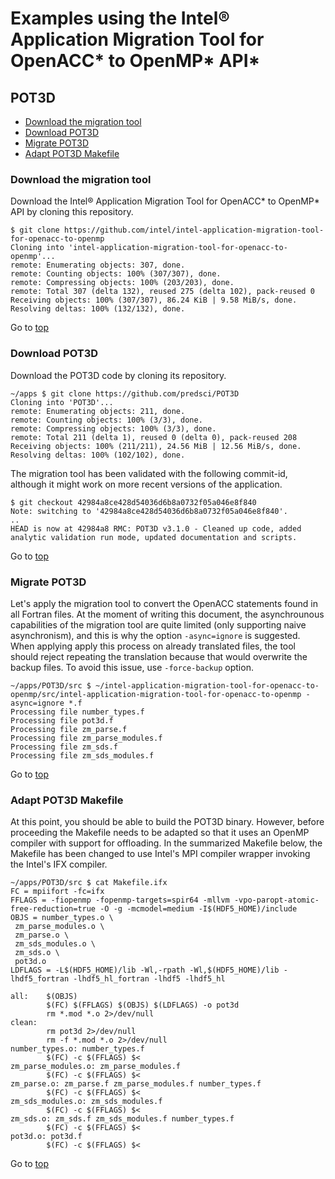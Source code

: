 <a name="top"></a>

# Examples using the Intel&reg; Application Migration Tool for OpenACC* to OpenMP* API*

## POT3D

+ [Download the migration tool](#download-the-migration-tool)
+ [Download POT3D](#download-pot3d)
+ [Migrate POT3D](#migrate-pot3d)
+ [Adapt POT3D Makefile](#adapt-pot3d-makefile)

### Download the migration tool

Download the Intel&reg; Application Migration Tool for OpenACC\* to OpenMP\* API by cloning this repository.

```
$ git clone https://github.com/intel/intel-application-migration-tool-for-openacc-to-openmp
Cloning into 'intel-application-migration-tool-for-openacc-to-openmp'...
remote: Enumerating objects: 307, done.
remote: Counting objects: 100% (307/307), done.
remote: Compressing objects: 100% (203/203), done.
remote: Total 307 (delta 132), reused 275 (delta 102), pack-reused 0
Receiving objects: 100% (307/307), 86.24 KiB | 9.58 MiB/s, done.
Resolving deltas: 100% (132/132), done.
```

Go to [top](#top)

### Download POT3D

Download the POT3D code by cloning its repository.

```
~/apps $ git clone https://github.com/predsci/POT3D
Cloning into 'POT3D'...
remote: Enumerating objects: 211, done.
remote: Counting objects: 100% (3/3), done.
remote: Compressing objects: 100% (3/3), done.
remote: Total 211 (delta 1), reused 0 (delta 0), pack-reused 208
Receiving objects: 100% (211/211), 24.56 MiB | 12.56 MiB/s, done.
Resolving deltas: 100% (102/102), done.
```

The migration tool has been validated with the following commit-id, although it might work on more recent versions of the application.

```
$ git checkout 42984a8ce428d54036d6b8a0732f05a046e8f840
Note: switching to '42984a8ce428d54036d6b8a0732f05a046e8f840'.
..
HEAD is now at 42984a8 RMC: POT3D v3.1.0 - Cleaned up code, added analytic validation run mode, updated documentation and scripts.

```

Go to [top](#top)

### Migrate POT3D

Let's apply the migration tool to convert the OpenACC statements found in all Fortran files. At the moment of writing this document, the asynchrounous capabilities of the migration tool are quite limited (only supporting naive asynchronism), and this is why the option `-async=ignore` is suggested.
When applying apply this process on already translated files, the tool should reject repeating the translation because that would overwrite the backup files. To avoid this issue, use `-force-backup` option.

```
~/apps/POT3D/src $ ~/intel-application-migration-tool-for-openacc-to-openmp/src/intel-application-migration-tool-for-openacc-to-openmp -async=ignore *.f
Processing file number_types.f
Processing file pot3d.f
Processing file zm_parse.f
Processing file zm_parse_modules.f
Processing file zm_sds.f
Processing file zm_sds_modules.f
```

Go to [top](#top)

### Adapt POT3D Makefile

At this point, you should be able to build the POT3D binary. However, before proceeding the Makefile needs to be adapted so that it uses an OpenMP compiler with support for offloading. In the summarized Makefile below, the Makefile has been changed to use Intel's MPI compiler wrapper invoking the Intel's IFX compiler.

```
~/apps/POT3D/src $ cat Makefile.ifx
FC = mpiifort -fc=ifx
FFLAGS = -fiopenmp -fopenmp-targets=spir64 -mllvm -vpo-paropt-atomic-free-reduction=true -O -g -mcmodel=medium -I$(HDF5_HOME)/include
OBJS = number_types.o \
 zm_parse_modules.o \
 zm_parse.o \
 zm_sds_modules.o \
 zm_sds.o \
 pot3d.o
LDFLAGS = -L$(HDF5_HOME)/lib -Wl,-rpath -Wl,$(HDF5_HOME)/lib -lhdf5_fortran -lhdf5_hl_fortran -lhdf5 -lhdf5_hl

all:    $(OBJS)
        $(FC) $(FFLAGS) $(OBJS) $(LDFLAGS) -o pot3d
        rm *.mod *.o 2>/dev/null
clean:
        rm pot3d 2>/dev/null
        rm -f *.mod *.o 2>/dev/null
number_types.o: number_types.f
        $(FC) -c $(FFLAGS) $<
zm_parse_modules.o: zm_parse_modules.f
        $(FC) -c $(FFLAGS) $<
zm_parse.o: zm_parse.f zm_parse_modules.f number_types.f
        $(FC) -c $(FFLAGS) $<
zm_sds_modules.o: zm_sds_modules.f
        $(FC) -c $(FFLAGS) $<
zm_sds.o: zm_sds.f zm_sds_modules.f number_types.f
        $(FC) -c $(FFLAGS) $<
pot3d.o: pot3d.f
        $(FC) -c $(FFLAGS) $<
```

Go to [top](#top)

